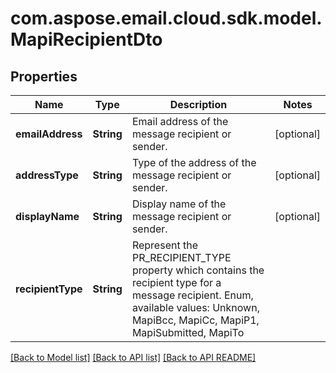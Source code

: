 
# com.aspose.email.cloud.sdk.model.MapiRecipientDto

## Properties
Name | Type | Description | Notes
------------ | ------------- | ------------- | -------------
**emailAddress** | **String** | Email address of the message recipient or sender.              |  [optional]
**addressType** | **String** | Type of the address of the message recipient or sender.              |  [optional]
**displayName** | **String** | Display name of the message recipient or sender.              |  [optional]
**recipientType** | **String** | Represent the PR_RECIPIENT_TYPE property which contains the recipient type for a message recipient. Enum, available values: Unknown, MapiBcc, MapiCc, MapiP1, MapiSubmitted, MapiTo | 


    
    


    
    


    
    


    
    


[[Back to Model list]](README.md#documentation-for-models) [[Back to API list]](README.md#documentation-for-api-endpoints) [[Back to API README]](README.md)

